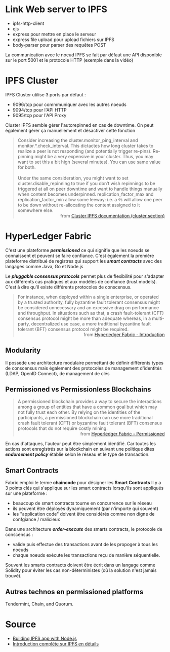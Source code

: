 # Link Web server to IPFS
- ipfs-http-client
- ejs
- express pour mettre en place le serveur
- express file upload pour upload
fichiers sur IPFS
- body-parser pour parser des requêtes POST

La communication avec le noeud IPFS se fait par défaut une API disponible sur le port 5001 et le protocole HTTP (exemple dans la vidéo)

# IPFS Cluster
IPFS Cluster utilise 3 ports par défaut :
- 9096/tcp pour commmuniquer avec les autres noeuds
- 9094/tcp pour l'API HTTP
- 9095/tcp pour l'API Proxy

Cluster IPFS semble gérer l'autorepinned en cas de downtime. On peut également gérer ça manuellement et désactiver cette fonction

<blockquote cite="https://cluster.ipfs.io/documentation/deployment/setup/">
Consider increasing the cluster.monitor_ping_interval and monitor.*.check_interval. This dictactes how long cluster takes to realize a peer is not responding (and potentially trigger re-pins). Re-pinning might be a very expensive in your cluster. Thus, you may want to set this a bit high (several minutes). You can use same value for both.<br><br>
Under the same consideration, you might want to set cluster.disable_repinning to true if you don’t wish repinnings to be triggered at all on peer downtime and want to handle things manually when content becomes underpinned. replication_factor_max and replication_factor_min allow some leeway: i.e. a 2⁄3 will allow one peer to be down without re-allocating the content assigned to it somewhere else.
<footer>
<div style="text-align: right">
from <a href="https://cluster.ipfs.io/documentation/deployment/setup/">Cluster IPFS documentation (cluster section)</a>
</div>
</footer>
</blockquote>

# HyperLedger Fabric

C'est une plateforme ___permissioned___ ce qui signifie que les noeuds se connaissent et peuvent se faire confiance.
C'est également la première plateforme distribué de registres qui support les ___smart contracts___ avec des langages comme Java, Go et Node.js

Le ___pluggable consensus protocols___ permet plus de flexibilité pour s'adapter aux différents cas pratiques et aux modèles de confiance (trust models). C'est à dire qu'il existe différents protocoles de conscensus.

<blockquote cite="https://hyperledger-fabric.readthedocs.io/en/release-2.2/whatis.html">
For instance, when deployed within a single enterprise, or operated by a trusted authority, fully byzantine fault tolerant consensus might be considered unnecessary and an excessive drag on performance and throughput. In situations such as that, a crash fault-tolerant (CFT) consensus protocol might be more than adequate whereas, in a multi-party, decentralized use case, a more traditional byzantine fault tolerant (BFT) consensus protocol might be required.
<footer>
<div style="text-align: right">
from <a href="https://hyperledger-fabric.readthedocs.io/en/release-2.2/whatis.html">Hyperledger Fabric - Introduction</a>
</div>
</footer>
</blockquote>

## Modularity
Il possède une architecture modulaire permettant de définir différents types de conscensus mais également des protocoles de management d'identités (LDAP, OpenID Connect), de management de clés

## Permissioned vs Permissionless Blockchains

<blockquote cite="https://hyperledger-fabric.readthedocs.io/en/release-2.2/whatis.html">
A permissioned blockchain provides a way to secure the interactions among a group of entities that have a common goal but which may not fully trust each other. By relying on the identities of the participants, a permissioned blockchain can use more traditional crash fault tolerant (CFT) or byzantine fault tolerant (BFT) consensus protocols that do not require costly mining.
<footer>
<div style="text-align: right">
from <a href="https://hyperledger-fabric.readthedocs.io/en/release-2.2/whatis.html">Hyperledger Fabric - Permissioned</a>
</div>
</footer>
</blockquote>

En cas d'attaques, l'auteur peut être simplement identifié. Car toutes les actions sont enregistrés sur la blockchain en suivant une politique dites ___endorsement policy___ établie selon le réseau et le type de transaction.

## Smart Contracts
Fabric emploi le terme **chaincode** pour désigner les **Smart Contracts**
Il y a 3 points clés qui s'applique sur les smart contracts lorsqu'ils sont appliqués sur une plateforme :
- beaucoup de smart contracts tourne en concurrence sur le réseau
- ils peuvent être déployés dynamiquement (par n'importe qui souvent)
- les "application code" doivent être considérés comme non digne de confgiance / malicieux

Dans une architecture ___order-execute___ des smarts contracts, le protocole de conscensus :
- valide puis effectue des transactions avant de les propoger à tous les noeuds
- chaque noeuds exécute les transactions reçu de manière séquentielle.

Souvent les smarts contracts doivent être écrit dans un langage comme Solidity pour éviter les cas non-déterministes (où la solution n'est jamais trouvé).

## Autres technos en permissioned platforms
Tendermint, Chain, and Quorum.


# Source
- [Building IPFS app with Node.js](https://www.youtube.com/watch?v=RMlo9_wfKYU)
- [Introduction complète sur IPFS en détails](https://www.youtube.com/watch?v=GJ2980DWdyc)